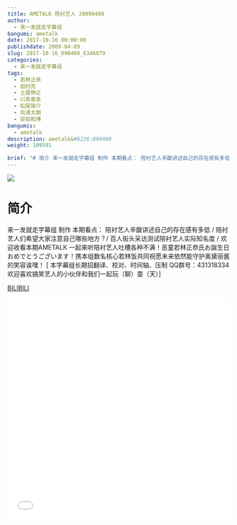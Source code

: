 ```yaml
---
title: AMETALK 陪衬艺人 20090409
author: 
  - 来一发就走字幕组
bangumi: ametalk
date: 2017-10-16 00:00:00
publishdate: 2009-04-09
slug: 2017-10-16_090409_6346879
categories: 
  - 来一发就走字幕组
tags: 
  - 若林正恭
  - 田村亮
  - 土屋伸之
  - 川島章良
  - 松尾陽介
  - 向清太朗
  - 安田和博
bangumis: 
  - ametalk
description: ametalk&#8226;090409
weight: 109591

brief: "# 简介 来一发就走字幕组 制作 本期看点： 陪衬艺人辛酸讲述自己的存在感有多低 / 陪衬艺人们希望大家注意自己哪些地方？/ 百人街头采访测试陪衬艺人实际知名度 / 欢迎收看本期AMETALK 一起来听陪衬艺人吐槽各种不满！恶童若林正恭氏お誕生日おめでとうございます！携本组数名核心若林饭共同祝愿未来依然能守护奥黛丽酱的笑容诶嘿！"
---
```


![](https://i.imgur.com/LbmwIid.jpg)

# 简介  
来一发就走字幕组 制作 本期看点： 陪衬艺人辛酸讲述自己的存在感有多低 / 陪衬艺人们希望大家注意自己哪些地方？/ 百人街头采访测试陪衬艺人实际知名度 / 欢迎收看本期AMETALK 一起来听陪衬艺人吐槽各种不满！恶童若林正恭氏お誕生日おめでとうございます！携本组数名核心若林饭共同祝愿未来依然能守护奥黛丽酱的笑容诶嘿！  [ 本字幕组长期招翻译、校对、时间轴、压制   QQ群号：431318334 欢迎喜欢搞笑艺人的小伙伴和我们一起玩（聊）耍（天）]

  [BILIBILI](https://www.bilibili.com/video/av6346879/)


<div class="vcontainer">  <iframe class='video' src="//www.bilibili.com/blackboard/player.html?aid=6346879" width="100%" height="500" frameborder="0" allowfullscreen="allowfullscreen"></iframe></div>
